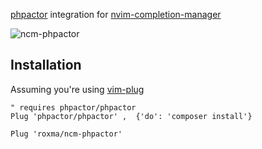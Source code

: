 [phpactor](https://github.com/phpactor/phpactor) integration for
[nvim-completion-manager](https://github.com/roxma/nvim-completion-manager)

![ncm-phpactor](https://user-images.githubusercontent.com/4538941/29823748-2591dcda-8d02-11e7-87cd-36194e8bc72d.gif)

## Installation

Assuming you're using [vim-plug](https://github.com/junegunn/vim-plug)

```vim
" requires phpactor/phpactor
Plug 'phpactor/phpactor' ,  {'do': 'composer install'}

Plug 'roxma/ncm-phpactor'
```

